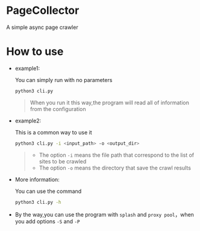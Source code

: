 # PageCollector
A simple async page crawler
# How to use
* example1:

    You can simply run with no parameters

    ```bash
    python3 cli.py
    ```
    > When you run it this way,the program will read all of information from the configuration

* example2:

    This is a common way to use it

    ```bash
    python3 cli.py -i <input_path> -o <output_dir>
    ```
    > * The option `-i` means the file path that correspond to the list of sites to be crawled
    > * The option `-o` means the directory that save the crawl results

* More information:

    You can use the command

    ```bash
    python3 cli.py -h
    ```

* By the way,you can use the program with `splash` and `proxy pool`，when you add options `-S` and `-P`